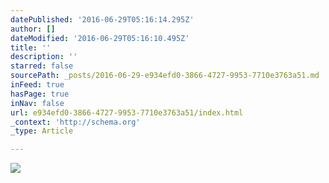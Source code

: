 ```yaml
---
datePublished: '2016-06-29T05:16:14.295Z'
author: []
dateModified: '2016-06-29T05:16:10.495Z'
title: ''
description: ''
starred: false
sourcePath: _posts/2016-06-29-e934efd0-3866-4727-9953-7710e3763a51.md
inFeed: true
hasPage: true
inNav: false
url: e934efd0-3866-4727-9953-7710e3763a51/index.html
_context: 'http://schema.org'
_type: Article

---
```

![](https://the-grid-user-content.s3-us-west-2.amazonaws.com/d35c1644-61f2-47d9-8716-9962cbd78a9c.png)